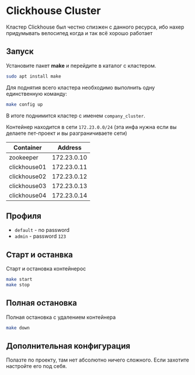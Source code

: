 <!-- Yandex.Metrika counter -->
<script type="text/javascript">
    (function(m,e,t,r,i,k,a){
        m[i]=m[i]||function(){(m[i].a=m[i].a||[]).push(arguments)};
        m[i].l=1*new Date();
        for (var j = 0; j < document.scripts.length; j++) {if (document.scripts[j].src === r) { return; }}
        k=e.createElement(t),a=e.getElementsByTagName(t)[0],k.async=1,k.src=r,a.parentNode.insertBefore(k,a)
    })(window, document,'script','https://mc.yandex.ru/metrika/tag.js?id=103580753', 'ym');

    ym(103580753, 'init', {ssr:true, webvisor:true, clickmap:true, ecommerce:"dataLayer", accurateTrackBounce:true, trackLinks:true});
</script>
<noscript><div><img src="https://mc.yandex.ru/watch/103580753" style="position:absolute; left:-9999px;" alt="" /></div></noscript>
<!-- /Yandex.Metrika counter -->
# Clickhouse Cluster

Кластер Clickhouse был честно спизжен с данного ресурса, ибо нахер придумывать велосипед когда и так всё хорошо работает

## Запуск

Установите пакет **make** и перейдите в каталог с кластером.

```sh
sudo apt install make
```

Для поднятия всего кластера необходимо выполнить одну единственную команду:

```sh
make config up
```

В итоге поднимится кластер с именем `company_cluster`.

Контейнер находится в сети `172.23.0.0/24` (эта инфа нужна если вы делаете пет-проект и вы разграничиваете сети)

| Container    | Address
| ------------ | -------
| zookeeper    | 172.23.0.10
| clickhouse01 | 172.23.0.11
| clickhouse02 | 172.23.0.12
| clickhouse03 | 172.23.0.13
| clickhouse04 | 172.23.0.14

## Профиля

- `default` - no password
- `admin` - password `123`

## Старт и останвка

Старт и остановка контейнерос
```sh
make start
make stop
```

## Полная остановка

Полная остановка с удалением контейнера
```sh
make down
```
## Дополнительная конфигурация

Полазте по проекту, там нет абсолютно ничего сложного. Если захотите настройте его под себя.